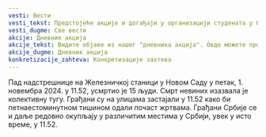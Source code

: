 ```yaml
---
vesti: Вести
vesti_tekst: Предстојеће акције и догађаји у организацији студената у блокади Биолошког факултета Универзитета у Београду. Видите најаве акција, радионица и предавања које нас очекују у наредном периоду, информишите се детаљније о плану активности, прочитајте неке објаве дужег карактера.
vesti_dugme: Све вести
akcije: Дневник акција
akcije_tekst: Видите објаве из нашег "дневника акција". Овде можете прочитати детаљније приче које су наше колеге написале у току или након акција које су се већ десиле.
akcije_dugme: Дневник акција
konkretizacije_zahteva: Конкретизације захтева
---
```

Пад надстрешнице на Железничкој станици у Новом Саду у петак, 1. новембра 2024. у 11.52, усмртио је 15 људи. Смрт невиних изазвала је колективну тугу. Грађани су на улицама застајали у 11.52 како би петнаестоминутном тишином одали почаст жртвама. Грађани Србије се и даље редовно окупљају у различитим местима у Србији, увек у исто време, у 11.52.
